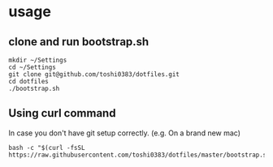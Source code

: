 # usage
## clone and run bootstrap.sh
```
mkdir ~/Settings
cd ~/Settings
git clone git@github.com/toshi0383/dotfiles.git
cd dotfiles
./bootstrap.sh
```

## Using curl command
In case you don't have git setup correctly. (e.g. On a brand new mac)
```
bash -c "$(curl -fsSL https://raw.githubusercontent.com/toshi0383/dotfiles/master/bootstrap.sh)"
```
